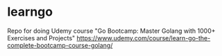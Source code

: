 # learngo
Repo for doing Udemy course "Go Bootcamp: Master Golang with 1000+ Exercises and Projects" https://www.udemy.com/course/learn-go-the-complete-bootcamp-course-golang/
